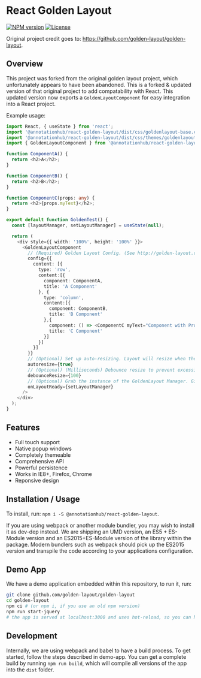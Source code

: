 # React Golden Layout
[![NPM version](https://img.shields.io/npm/v/@annotationhub/react-golden-layout)](https://www.npmjs.com/package/@annotationhub/react-golden-layout) [![License](https://img.shields.io/github/license/golden-layout/golden-layout)](https://img.shields.io/github/license/golden-layout/golden-layout)

Original project credit goes to: https://github.com/golden-layout/golden-layout.

## Overview
This project was forked from the original golden layout project, which unfortunately appears to have been abandoned. This is a forked & updated version of that original project to add compatability with React. This updated version now exports a `GoldenLayoutComponent` for easy integration into a React project.

Example usage:
```typescript
import React, { useState } from 'react';
import '@annotationhub/react-golden-layout/dist/css/goldenlayout-base.css';
import '@annotationhub/react-golden-layout/dist/css/themes/goldenlayout-dark-theme.css';
import { GoldenLayoutComponent } from '@annotationhub/react-golden-layout';

function ComponentA() {
  return <h2>A</h2>;
}

function ComponentB() {
  return <h2>B</h2>;
}

function ComponentC(props: any) {
  return <h2>{props.myText}</h2>;
}

export default function GoldenTest() {
  const [layoutManager, setLayoutManager] = useState(null);

  return (
    <div style={{ width: '100%', height: '100%' }}>
      <GoldenLayoutComponent
        // (Required) Golden Layout Config. (See http://golden-layout.com/docs/Config.html)
        config={{
          content: [{
            type: 'row',
            content:[{
              component: ComponentA,
              title: 'A Component'
            }, {
              type: 'column',
              content:[{
                component: ComponentB,
                title: 'B Component'
              },{
                component: () => <ComponentC myText="Component with Props" />,
                title: 'C Component'
              }]
            }]
          }]
        }}
        // (Optional) Set up auto-resizing. Layout will resize when the window resizes.
        autoresize={true}
        // (Optional) (Milliseconds) Debounce resize to prevent excessive re-renders.
        debounceResize={100}
        // (Optional) Grab the instance of the GoldenLayout Manager. Gives you full access to GL API.
        onLayoutReady={setLayoutManager}
      />
    </div>
  );
}
```

## Features

* Full touch support
* Native popup windows
* Completely themeable
* Comprehensive API
* Powerful persistence
* Works in IE8+, Firefox, Chrome
* Reponsive design


## Installation / Usage

To install, run: `npm i -S @annotationhub/react-golden-layout`.

If you are using webpack or another module bundler, you may wish to install it as dev-dep instead. 
We are shipping an UMD version, an ES5 + ES-Module version and an ES2015+ES-Module version of the library within the package.
Modern bundlers such as webpack should pick up the ES2015 version and transpile the code according to your applications configuration.

## Demo App

We have a demo application embedded within this repository, to run it, run:

```sh
git clone github.com/golden-layout/golden-layout
cd golden-layout
npm ci # (or npm i, if you use an old npm version)
npm run start-jquery
# the app is served at localhost:3000 and uses hot-reload, so you can hack right away within the library and the application.
```

## Development

Internally, we are using webpack and babel to have a build process. 
To get started, follow the steps described in demo-app. 
You can get a complete build by running `npm run build`, which will compile all versions of the app into the `dist` folder.

